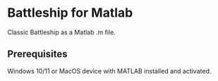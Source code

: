 # Battleship for Matlab

Classic Battleship as a Matlab .m file.

## Prerequisites

Windows 10/11 or MacOS device with MATLAB installed and activated.
